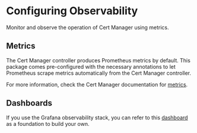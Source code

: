 # Configuring Observability

Monitor and observe the operation of Cert Manager using metrics.

## Metrics

The Cert Manager controller produces Prometheus metrics by default. This package comes pre-configured with the necessary annotations to let Prometheus scrape metrics automatically from the Cert Manager controller.

For more information, check the Cert Manager documentation for [metrics](https://cert-manager.io/docs/usage/prometheus-metrics).

## Dashboards

If you use the Grafana observability stack, you can refer to this [dashboard](https://gitlab.com/uneeq-oss/cert-manager-mixin/-/blob/master/dashboards/cert-manager.json) as a foundation to build your own.
